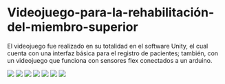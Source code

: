 # Videojuego-para-la-rehabilitación-del-miembro-superior

El videojuego fue realizado en su totalidad en el software Unity, el cual cuenta con una interfaz básica para el registro de pacientes; también, con un videojuego que funciona con sensores flex conectados a un arduino.


![](Images/inicio.png)
![](Images/busqueda.png)
![](Images/nuevo%20paciente.png)
![](Images/main_menu.png)
![](Images/cerrada.png)
![](Images/extendida.png)
![](Images/astronauta.png)

